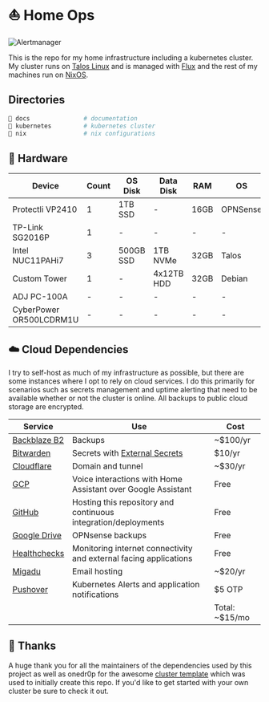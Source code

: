 # ⛵ Home Ops

![Alertmanager](https://img.shields.io/endpoint?url=https%3A%2F%2Fhealthchecks.io%2Fb%2F2%2Ff884a193-fc8d-4da8-ace9-4cf1265c5c25.shields)

This is the repo for my home infrastructure including a kubernetes cluster. My cluster runs on [Talos Linux](https://www.talos.dev/) and is managed with [Flux](https://github.com/fluxcd/flux2) and the rest of my machines run on [NixOS](https://nixos.org/).

## Directories

```sh
📁 docs               # documentation
📁 kubernetes         # kubernetes cluster
📁 nix                # nix configurations
```

## 🔧 Hardware

| Device                  | Count | OS Disk   | Data Disk  | RAM  | OS       | Purpose                |
|-------------------------|-------|-----------|------------|------|----------|------------------------|
| Protectli VP2410        | 1     | 1TB SSD   | -          | 16GB | OPNSense | Router                 |
| TP-Link SG2016P         | 1     | -         | -          | -    | -        | 1Gb PoE Switch         |
| Intel NUC11PAHi7        | 3     | 500GB SSD | 1TB NVMe   | 32GB | Talos    | Kubernetes Controllers |
| Custom Tower            | 1     | -         | 4x12TB HDD | 32GB | Debian   | NFS                    |
| ADJ PC-100A             | -     | -         | -          | -    | -        | PDU                    |
| CyberPower OR500LCDRM1U | -     | -         | -          | -    | -        | UPS                    |

## ☁️ Cloud Dependencies

I try to self-host as much of my infrastructure as possible, but there are some instances where I opt to rely on cloud services. I do this primarily for scenarios such as secrets management and uptime alerting that need to be available whether or not the cluster is online. All backups to public cloud storage are encrypted.

| Service                                    | Use                                                               | Cost           |
|--------------------------------------------|-------------------------------------------------------------------|----------------|
| [Backblaze B2](https://www.backblaze.com/) | Backups                                                           | ~$100/yr       |
| [Bitwarden](https://bitwarden.com/)        | Secrets with [External Secrets](https://external-secrets.io/)     | $10/yr         |
| [Cloudflare](https://www.cloudflare.com/)  | Domain and tunnel                                                 | ~$30/yr        |
| [GCP](https://cloud.google.com/)           | Voice interactions with Home Assistant over Google Assistant      | Free           |
| [GitHub](https://github.com/)              | Hosting this repository and continuous integration/deployments    | Free           |
| [Google Drive](https://drive.google.com/)  | OPNsense backups                                                  | Free           |
| [Healthchecks](https://healthchecks.io/)   | Monitoring internet connectivity and external facing applications | Free           |
| [Migadu](https://migadu.com/)              | Email hosting                                                     | ~$20/yr        |
| [Pushover](https://pushover.net/)          | Kubernetes Alerts and application notifications                   | $5 OTP         |
|                                            |                                                                   | Total: ~$15/mo |

## 🤝 Thanks

A huge thank you for all the maintainers of the dependencies used by this project as well as onedr0p for the awesome [cluster template](https://github.com/onedr0p/cluster-template) which was used to initially create this repo. If you'd like to get started with your own cluster be sure to check it out.
